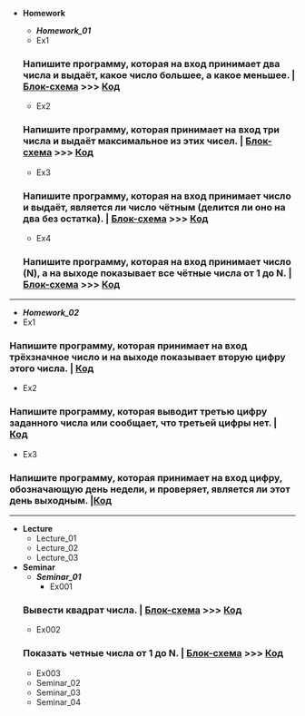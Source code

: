 - **Homework**

  - **_Homework_01_**
  - Ex1

  ### Напишите программу, которая на вход принимает два числа и выдаёт, какое число большее, а какое меньшее. | [Блок-схема](Homework/Homework_01/Ex1/diagramEx1.drawio.png) >>> [Код](Homework/Homework_01/Ex1/Program.cs)

  - Ex2

  ### Напишите программу, которая принимает на вход три числа и выдаёт максимальное из этих чисел. | [Блок-схема](Homework/Homework_01/Ex2/diagramEx2.drawio.png) >>> [Код](Homework/Homework_01/Ex2/Program.cs)

  - Ex3

  ### Напишите программу, которая на вход принимает число и выдаёт, является ли число чётным (делится ли оно на два без остатка). | [Блок-схема](Homework/Homework_01/Ex3/diagramEx3.drawio.png) >>> [Код](Homework/Homework_01/Ex3/Program.cs)

  - Ex4

  ### Напишите программу, которая на вход принимает число (N), а на выходе показывает все чётные числа от 1 до N. | [Блок-схема](Homework/Homework_01/Ex4/diagramEx4.drawio.png) >>> [Код](Homework/Homework_01/Ex4/Program.cs)

---

- **_Homework_02_**
- Ex1

### Напишите программу, которая принимает на вход трёхзначное число и на выходе показывает вторую цифру этого числа. | [Код](Homework/Homework_02/Ex01/Program.cs)

- Ex2

### Напишите программу, которая выводит третью цифру заданного числа или сообщает, что третьей цифры нет. | [Код](Homework/Homework_02/Ex02/Program.cs)

- Ex3

### Напишите программу, которая принимает на вход цифру, обозначающую день недели, и проверяет, является ли этот день выходным. |[Код](Homework/Homework_02/Ex03/Program.cs)

---

- **Lecture**
  - Lecture_01
  - Lecture_02
  - Lecture_03
- **Seminar**
  - **_Seminar_01_**
    - Ex001
  ### Вывести квадрат числа. | [Блок-схема](Seminar/Seminar_01/Ex001/diagramEx001.drawio.png) >>> [Код](Seminar/Seminar_01/Ex001/Program.cs)
  - Ex002
  ### Показать четные числа от 1 до N. | [Блок-схема](Seminar/Seminar_01/Ex002/diagramEx002.drawio.png) >>> [Код](Seminar/Seminar_01/Ex002/Program.cs)
  - Ex003
  - Seminar_02
  - Seminar_03
  - Seminar_04
